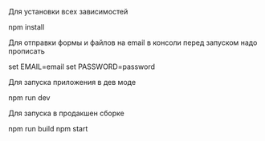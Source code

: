 Для установки всех зависимостей

npm install

Для отправки формы и файлов на email в консоли перед запуском надо прописать

set EMAIL=email
set PASSWORD=password

Для запуска приложения в дев моде

npm run dev

Для запуска в продакшен сборке 

npm run build 
npm start